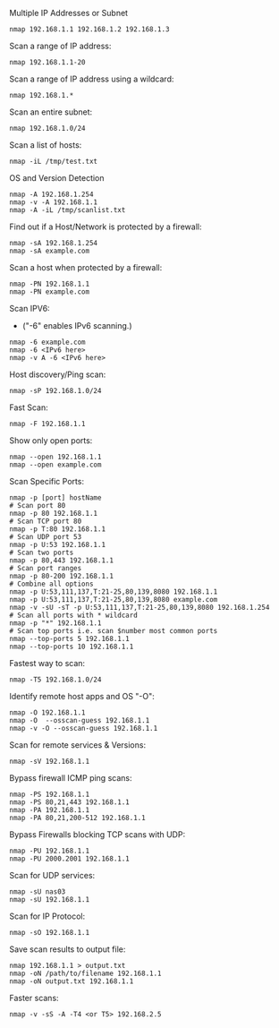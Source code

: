Multiple IP Addresses or Subnet
```
nmap 192.168.1.1 192.168.1.2 192.168.1.3
```
Scan a range of IP address:
```
nmap 192.168.1.1-20
```
Scan a range of IP address using a wildcard:
```
nmap 192.168.1.*
```
Scan an entire subnet:
```
nmap 192.168.1.0/24
```
Scan a list of hosts:
```
nmap -iL /tmp/test.txt
```
OS and Version Detection
```
nmap -A 192.168.1.254
nmap -v -A 192.168.1.1
nmap -A -iL /tmp/scanlist.txt
```

Find out if a Host/Network is protected by a firewall:
```
nmap -sA 192.168.1.254
nmap -sA example.com
```
Scan a host when protected by a firewall:
```
nmap -PN 192.168.1.1
nmap -PN example.com
```
Scan IPV6: 
- ("-6" enables IPv6 scanning.)
```
nmap -6 example.com
nmap -6 <IPv6 here>
nmap -v A -6 <IPv6 here>
```
Host discovery/Ping scan:
```
nmap -sP 192.168.1.0/24
```
Fast Scan:
```
nmap -F 192.168.1.1
```
Show only open ports:
```
nmap --open 192.168.1.1
nmap --open example.com
```
Scan Specific Ports:
```
nmap -p [port] hostName
# Scan port 80
nmap -p 80 192.168.1.1
# Scan TCP port 80
nmap -p T:80 192.168.1.1
# Scan UDP port 53
nmap -p U:53 192.168.1.1
# Scan two ports
nmap -p 80,443 192.168.1.1
# Scan port ranges
nmap -p 80-200 192.168.1.1
# Combine all options
nmap -p U:53,111,137,T:21-25,80,139,8080 192.168.1.1
nmap -p U:53,111,137,T:21-25,80,139,8080 example.com
nmap -v -sU -sT -p U:53,111,137,T:21-25,80,139,8080 192.168.1.254
# Scan all ports with * wildcard
nmap -p "*" 192.168.1.1
# Scan top ports i.e. scan $number most common ports
nmap --top-ports 5 192.168.1.1
nmap --top-ports 10 192.168.1.1
```
Fastest way to scan:
```
nmap -T5 192.168.1.0/24
```
Identify remote host apps and OS "-O":
```
nmap -O 192.168.1.1
nmap -O  --osscan-guess 192.168.1.1
nmap -v -O --osscan-guess 192.168.1.1
```
Scan for remote services & Versions:
```
nmap -sV 192.168.1.1
``` 
Bypass firewall ICMP ping scans:
```
nmap -PS 192.168.1.1
nmap -PS 80,21,443 192.168.1.1
nmap -PA 192.168.1.1
nmap -PA 80,21,200-512 192.168.1.1
```
Bypass Firewalls blocking TCP scans with UDP:
```
nmap -PU 192.168.1.1
nmap -PU 2000.2001 192.168.1.1
```
Scan for UDP services:
```
nmap -sU nas03
nmap -sU 192.168.1.1
```
Scan for IP Protocol:
```
nmap -sO 192.168.1.1
```
Save scan results to output file:
```
nmap 192.168.1.1 > output.txt
nmap -oN /path/to/filename 192.168.1.1
nmap -oN output.txt 192.168.1.1
```
Faster scans:
```
nmap -v -sS -A -T4 <or T5> 192.168.2.5
```
